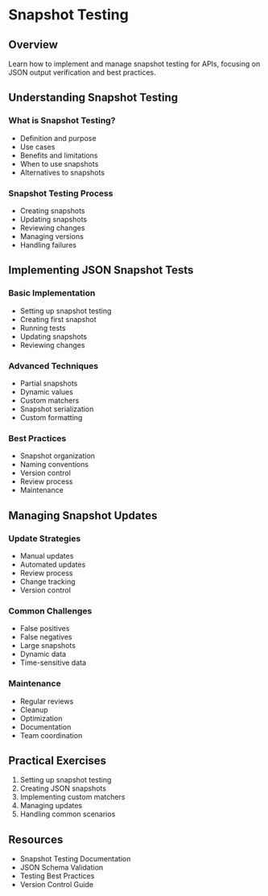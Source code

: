 # Snapshot Testing

## Overview

Learn how to implement and manage snapshot testing for APIs, focusing on JSON output verification and best practices.

## Understanding Snapshot Testing

### What is Snapshot Testing?

- Definition and purpose
- Use cases
- Benefits and limitations
- When to use snapshots
- Alternatives to snapshots

### Snapshot Testing Process

- Creating snapshots
- Updating snapshots
- Reviewing changes
- Managing versions
- Handling failures

## Implementing JSON Snapshot Tests

### Basic Implementation

- Setting up snapshot testing
- Creating first snapshot
- Running tests
- Updating snapshots
- Reviewing changes

### Advanced Techniques

- Partial snapshots
- Dynamic values
- Custom matchers
- Snapshot serialization
- Custom formatting

### Best Practices

- Snapshot organization
- Naming conventions
- Version control
- Review process
- Maintenance

## Managing Snapshot Updates

### Update Strategies

- Manual updates
- Automated updates
- Review process
- Change tracking
- Version control

### Common Challenges

- False positives
- False negatives
- Large snapshots
- Dynamic data
- Time-sensitive data

### Maintenance

- Regular reviews
- Cleanup
- Optimization
- Documentation
- Team coordination

## Practical Exercises

1. Setting up snapshot testing
2. Creating JSON snapshots
3. Implementing custom matchers
4. Managing updates
5. Handling common scenarios

## Resources

- Snapshot Testing Documentation
- JSON Schema Validation
- Testing Best Practices
- Version Control Guide
